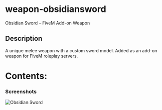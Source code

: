 # weapon-obsidiansword
Obsidian Sword – FiveM Add-on Weapon

## Description
A unique melee weapon with a custom sword model. Added as an add-on weapon for FiveM roleplay servers.

# Contents:

### Screenshots

<img src="https://i.postimg.cc/s2ZzT6TM/weaponsword.png" alt="Obsidian Sword">
